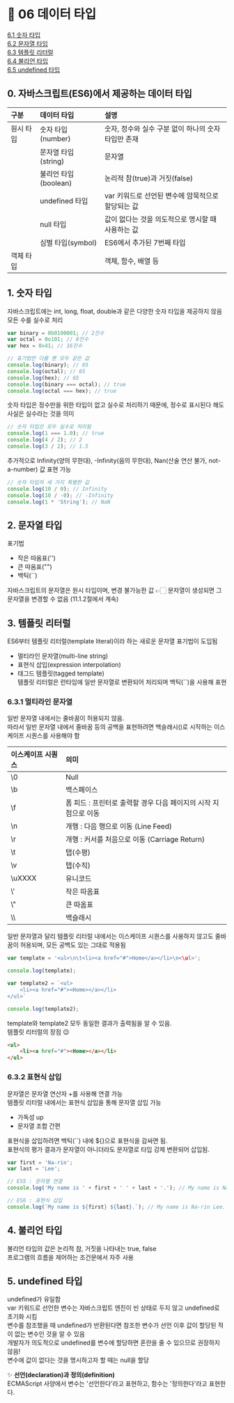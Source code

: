 # 🎯 06 데이터 타입

[6.1 숫자 타입](#1-숫자-타입)  
[6.2 문자열 타입](#2-문자열-타입)  
[6.3 템플릿 리터럴](#3-템플릿-리터럴)  
[6.4 불리언 타입](#4-불리언-타입)  
[6.5 undefined 타입](#5-undefined-타입)

## 0. 자바스크립트(ES6)에서 제공하는 데이터 타입

| 구분      | 데이터 타입          | 설명                                                |
| :-------- | :------------------- | :-------------------------------------------------- |
| 원시 타입 | 숫자 타입(number)    | 숫자, 정수와 실수 구분 없이 하나의 숫자 타입만 존재 |
|           | 문자열 타입(string)  | 문자열                                              |
|           | 불리언 타입(boolean) | 논리적 참(true)과 거짓(false)                       |
|           | undefined 타입       | var 키워드로 선언된 변수에 암묵적으로 할당되는 값   |
|           | null 타입            | 값이 없다는 것을 의도적으로 명시할 때 사용하는 값   |
|           | 심벌 타입(symbol)    | ES6에서 추가된 7번째 타입                           |
| 객체 타입 |                      | 객체, 함수, 배열 등                                 |

## 1. 숫자 타입

자바스크립트에는 int, long, float, double과 같은 다양한 숫자 타입을 제공하지 않음  
모든 수를 실수로 처리

```javascript
var binary = 0b0100001; // 2진수
var octal = 0o101; // 8진수
var hex = 0x41; // 16진수

// 표기법만 다를 뿐 모두 같은 값
console.log(binary); // 65
console.log(octal); // 65
console.log(hex); // 65
console.log(binary === octal); // true
console.log(octal === hex); // true
```

숫자 타입은 정수만을 위한 타입이 없고 실수로 처리하기 때문에, 정수로 표시된다 해도 사실은 실수라는 것을 의미

```javascript
// 숫자 타입은 모두 실수로 처리됨
console.log(1 === 1.0); // true
console.log(4 / 2); // 2
console.log(3 / 2); // 1.5
```

추가적으로 Infinity(양의 무한대), -Infinity(음의 무한대), Nan(산술 연산 불가, not-a-number) 값 표현 가능

```javascript
// 숫자 타입의 세 가지 특별한 값
console.log(10 / 0); // Infinity
console.log(10 / -0); // -Infinity
console.log(1 * 'String'); // NaN
```

## 2. 문자열 타입

표기법

- 작은 따옴표('')
- 큰 따옴표("")
- 백틱(``)

자바스크립트의 문자열은 원시 타입이며, 변경 불가능한 값
👉🏻 문자열이 생성되면 그 문자열을 변경할 수 없음 (11.1.2절에서 계속)

## 3. 템플릿 리터럴

ES6부터 템플릿 리터럴(template literal)이라 하는 새로운 문자열 표기법이 도입됨

- 멀티라인 문자열(multi-line string)
- 표현식 삽입(expression interpolation)
- 태그드 템플릿(tagged template)  
  템플릿 리터럴은 런타임에 일반 문자열로 변환되어 처리되며 백틱(``)을 사용해 표현

### 6.3.1 멀티라인 문자열

일반 문자열 내에서는 줄바꿈이 허용되지 않음.  
따라서 일반 문자열 내에서 줄바꿈 등의 공백을 표현하려면 백슬래시(\)로 시작하는 이스케이프 시퀀스를 사용해야 함

| 이스케이프 시퀀스 | 의미                                                            |
| :---------------- | :-------------------------------------------------------------- |
| \0                | Null                                                            |
| \b                | 백스페이스                                                      |
| \f                | 폼 피드 : 프린터로 출력할 경우 다음 페이지의 시작 지점으로 이동 |
| \n                | 개행 : 다음 행으로 이동 (Line Feed)                             |
| \r                | 개행 : 커서를 처음으로 이동 (Carriage Return)                   |
| \t                | 탭(수평)                                                        |
| \v                | 탭(수직)                                                        |
| \uXXXX            | 유니코드                                                        |
| \\'               | 작은 따옴표                                                     |
| \\"               | 큰 따옴표                                                       |
| \\\               | 백슬래시                                                        |

일반 문자열과 달리 템플릿 리터럴 내에서는 이스케이프 시퀀스를 사용하지 않고도 줄바꿈이 허용되며, 모든 공백도 있는 그대로 적용됨

```javascript
var template = '<ul>\n\t<li><a href="#">Home</a></li>\n<\ul>';

console.log(template);

var template2 = `<ul>
    <li><a href="#"><Home></a></li>
</ul>`

console.log(template2);
```

template와 template2 모두 동일한 결과가 출력됨을 알 수 있음.  
템플릿 리터럴의 장점 😉

```html
<ul>
    <li><a href="#"><Home></a></li>
</ul>
```

### 6.3.2 표현식 삽입

문자열은 문자열 연산자 +를 사용해 연결 가능  
템플릿 리터럴 내에서는 표현식 삽입을 통해 문자열 삽입 가능

- 가독성 up
- 문자열 조합 간편

표현식을 삽입하려면 백틱(``) 내에 ${}으로 표현식을 감싸면 됨.  
표현식의 평가 결과가 문자열이 아니더라도 문자열로 타입 강제 변환되어 삽입됨.

```javascript
var first = 'Na-rin';
var last = 'Lee';

// ES5 : 문자열 연결
console.log('My name is ' + first + ' ' + last + '.'); // My name is Na-rin Lee.

// ES6 : 표현식 삽입
console.log(`My name is ${first} ${last}.`); // My name is Na-rin Lee.
```

## 4. 불리언 타입

불리언 타입의 값은 논리적 참, 거짓을 나타내는 true, false  
프로그램의 흐름을 제어하는 조건문에서 자주 사용

## 5. undefined 타입

undefined가 유일함  
var 키워드로 선언한 변수는 자바스크립트 엔진이 빈 상태로 두지 않고 undefined로 초기화 시킴  
변수를 참조했을 때 undefined가 반환된다면 참조한 변수가 선언 이후 값이 할당된 적이 없는 변수인 것을 알 수 있음  
개발자가 의도적으로 undefined를 변수에 할당하면 혼란을 줄 수 있으므로 권장하지 않음!  
변수에 값이 없다는 것을 명시하고자 할 때는 null을 할당

✨ **선언(declaration)과 정의(definition)**  
ECMAScript 사양에서 변수는 '선언한다'라고 표현하고, 함수는 '정의한다'라고 표현한다.
